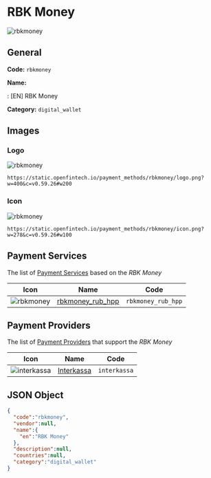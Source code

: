 
# RBK Money 
![rbkmoney](https://static.openfintech.io/payment_methods/rbkmoney/logo.png?w=400&c=v0.59.26#w200)  

## General 
**Code:** `rbkmoney` 
 
**Name:** 
 
:	[EN] RBK Money 
 
**Category:** `digital_wallet` 
 

## Images 

### Logo 
![rbkmoney](https://static.openfintech.io/payment_methods/rbkmoney/logo.png?w=400&c=v0.59.26#w200)  

```
https://static.openfintech.io/payment_methods/rbkmoney/logo.png?w=400&c=v0.59.26#w200
```  

### Icon 
![rbkmoney](https://static.openfintech.io/payment_methods/rbkmoney/icon.png?w=278&c=v0.59.26#w100)  

```
https://static.openfintech.io/payment_methods/rbkmoney/icon.png?w=278&c=v0.59.26#w100
```  

## Payment Services 
 
The list of [Payment Services](/payment-services/) based on the _RBK Money_ 

|Icon|Name|Code| 
|:---:|:---:|:---:| 
|![rbkmoney](https://static.openfintech.io/payment_methods/rbkmoney/icon.png?w=278&c=v0.59.26#w100) |[rbkmoney_rub_hpp](/payment-services/rbkmoney_rub_hpp/)|`rbkmoney_rub_hpp`| 
 

## Payment Providers 
 
The list of [Payment Providers](/payment-providers/) that support the _RBK Money_ 

|Icon|Name|Code| 
|:---:|:---:|:---:| 
|![interkassa](https://static.openfintech.io/payment_providers/interkassa/icon.svg?w=278&c=v0.59.26#w100) |[Interkassa](/payment-providers/interkassa/)|`interkassa`| 
 

## JSON Object 

```json
{
  "code":"rbkmoney",
  "vendor":null,
  "name":{
    "en":"RBK Money"
  },
  "description":null,
  "countries":null,
  "category":"digital_wallet"
}
```  
